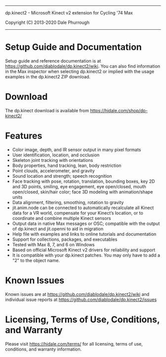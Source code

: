 ****************************************************************************
  dp.kinect2 - Microsoft Kinect v2 extension for Cycling '74 Max

  Copyright (C) 2013-2020 Dale Phurrough
****************************************************************************

Setup Guide and Documentation
==============================

Setup guide and reference documentation is at https://github.com/diablodale/dp.kinect2/wiki. You can also find information in the Max inspector when selecting dp.kinect2 or implied with the usage examples in the dp.kinect2 ZIP download.

Download
==========
The dp.kinect download is available from https://hidale.com/shop/dp-kinect2/

Features
============

* Color image, depth, and IR sensor output in many pixel formats
* User identification, location, and occlusion
* Skeleton joint tracking with orientations
* Body properties, hand tracking, lean, body restriction
* Point clouds, accelerometer, and gravity
* Sound location and strength; speech recognition
* Face tracking with pose, rotation, translation, bounding boxes, key 2D and 3D points, smiling, eye engagement, eye open/closed, mouth open/closed, skin/hair color; face 3D modeling with animation/shape units
* Data alignment, filtering, smoothing, rotation to gravity
* jit.anim.node can be connected to automatically recalculate all Kinect data for a VR world, compensate for your Kinect’s location, or to coordinate and combine multiple Kinect sensors
* Output data in native Max messages or OSC; compatible with the output of dp.kinect and jit.openni to aid in migration
* Help file with examples and links to online tutorials and documentation
* Support for collections, packages, and executables
* Tested with Max 8, 7, and 6 on Windows
* Based on official Microsoft Kinect v2 drivers for reliability and support
* It is compatible with your dp.kinect patches. You may only have to add a "2" to the object name.

Known Issues
============

Known issues are at https://github.com/diablodale/dp.kinect2/wiki and individual issue reports at https://github.com/diablodale/dp.kinect2/issues

Licensing, Terms of Use, Conditions, and Warranty
==============================

Please visit https://hidale.com/terms/ for all licensing, terms of use, conditions, and warranty information.
